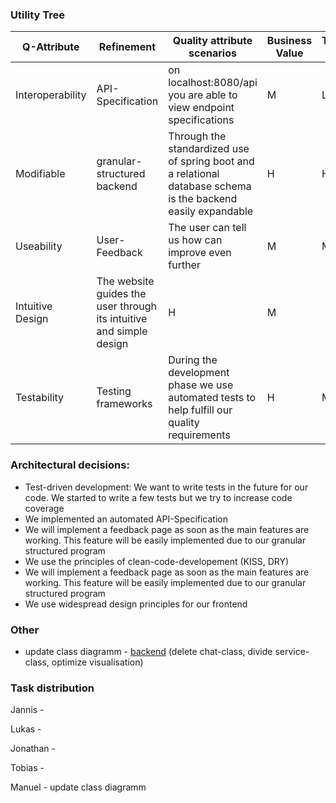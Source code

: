 ### Utility Tree
| Q-Attribute |	Refinement |	Quality attribute scenarios |	Business Value |	Technical Risk |
|-------------|------------|------------------------------|----------------|-----------------|
| Interoperability |	API-Specification |	on localhost:8080/api you are able to view endpoint specifications |	M |	L |
| Modifiable |	granular-structured backend |	Through the standardized use of spring boot and a relational database schema is the backend easily expandable | H |	H |			
|Useability	| User-Feedback	| The user can tell us how can improve even further	| M	| M |
|Intuitive Design |	The website guides the user through its intuitive and simple design	| H |	M |
|Testability	| Testing frameworks	| During the development phase we use automated tests to help fulfill our quality requirements	| H	| M |

### Architectural decisions:
- Test-driven development: We want to write tests in the future for our code. We started to write a few tests but we try to increase code coverage
- We implemented an automated API-Specification
- We will implement a feedback page as soon as the main features are working. This feature will be easily implemented due to our granular structured program
- We use the principles of clean-code-developement (KISS, DRY)
- We will implement a feedback page as soon as the main features are working. This feature will be easily implemented due to our granular structured program
- We use widespread design principles for our frontend



### Other
- update class diagramm - [backend](https://github.com/dhbw-ka-tinf22b5-dinder/Dinder-SRS/blob/main/Diagramme/Klassendiagramme/Backend.png) (delete chat-class, divide service-class, optimize visualisation)


### Task distribution
Jannis - 

Lukas - 

Jonathan - 

Tobias - 

Manuel - update class diagramm
